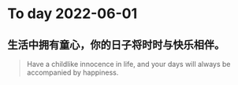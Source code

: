 
# To day 2022-06-01


## 生活中拥有童心，你的日子将时时与快乐相伴。
> Have a childlike innocence in life, and your days will always be accompanied by happiness.

    